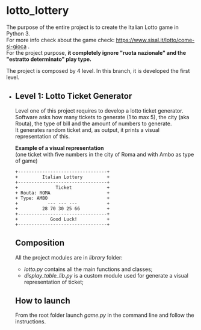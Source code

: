 # lotto_lottery
The purpose of the entire project is to create the Italian Lotto game in Python 3.\
For more info check about the game check: https://www.sisal.it/lotto/come-si-gioca .\
For the project purpose, **it completely ignore "ruota nazionale" and the "estratto determinato" play type.**

The project is composed by 4 level. In this branch, it is developed the first level.

* ## Level 1: Lotto Ticket Generator
  Level one of this project requires to develop a lotto ticket generator.\
  Software asks how many tickets to generate (1 to max 5), the city (aka Routa), the type of bill and the amount of numbers to generate.\
  It generates random ticket and, as output, it prints a visual representation of this.

  **Example of a visual representation**\
  (one ticket with five numbers in the city of Roma and with Ambo as type of game)
  ```
  +---------------------------------+
  +         Italian Lottery         +
  +---------------------------------+
  +              Ticket             +
  + Routa: ROMA                     +
  + Type: AMBO                      +
  +           --- --- ---           +
  +         28 70 30 25 66          +
  +---------------------------------+
  +            Good Luck!           +
  +---------------------------------+
  ```

  ## Composition
  All the project modules are in *library* folder:
  * *lotto.py* contains all the main functions and classes;
  * *display_table_lib.py* is a custom module used for generate a visual representation of ticket;
 
  ## How to launch
  From the root folder launch *game.py* in the command line and follow the instructions.
  
